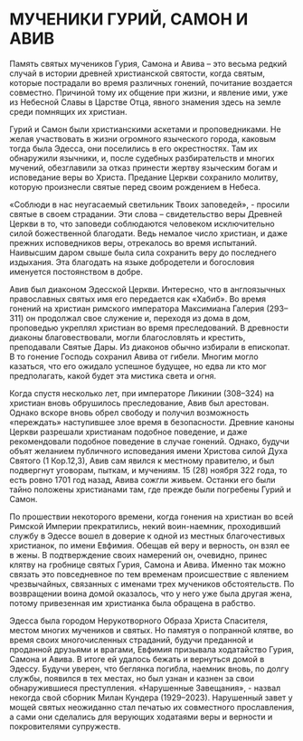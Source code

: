 # МУЧЕНИКИ ГУРИЙ, САМОН И АВИВ

Память святых мучеников Гурия, Самона и Авива – это весьма редкий случай в истории древней христианской святости, когда святым, которые пострадали во время различных гонений, почитание воздается совместно. Причиной тому их общение при жизни, и явление ими, уже из Небесной Славы в Царстве Отца, явного знамения здесь на земле среди помнящих их христиан.

Гурий и Самон были христианскими аскетами и проповедниками. Не желая участвовать в жизни огромного языческого города, каковым тогда была Эдесса, они поселились в его окрестностях. Там их обнаружили язычники, и, после судебных разбирательств и многих мучений, обезглавили за отказ принести жертву языческим богам и исповедание веры во Христа. Предание Церкви сохранило молитву, которую произнесли святые перед своим рождением в Небеса.

«Соблюди в нас неугасаемый светильник Твоих заповедей», - просили святые в своем страдании. Эти слова – свидетельство веры Древней Церкви в то, что заповеди соблюдаются человеком исключительно силой божественной благодати. Ведь немалое число христиан, и даже прежних исповедников веры, отрекалось во время испытаний. Наивысшим даром свыше была сила сохранить веру до последнего издыхания. Эта благодать на языке добродетели и богословия именуется постоянством в добре.

Авив был диаконом Эдесской Церкви. Интересно, что в англоязычных православных святых имя его передается как «Хабиб». Во время гонений на христиан римского императора Максимиана Галерия (293–311) он продолжал свое служение и, переходя из дома в дом, проповедью укреплял христиан во время преследований. В древности диаконы благовествовали, могли благословлять и крестить, преподавали Святые Дары. Из диаконов обычно избирали в епископат. В то гонение Господь сохранил Авива от гибели. Многим могло казаться, что его ожидало успешное будущее, но едва ли кто мог предполагать, какой будет эта мистика света и огня.

Когда спустя несколько лет, при императоре Ликинии (308–324) на христиан вновь обрушилось преследование, Авив был арестован. Однако вскоре вновь обрел свободу и получил возможность «переждать» наступившее злое время в безопасности. Древние каноны Церкви разрешали христианам подобное поведение, и даже рекомендовали подобное поведение в случае гонений. Однако, будучи объят желанием публичного исповедания имени Христова силой Духа Святого (1 Кор.12,3), Авив сам явился к местному правителю, и был подвергнут уговорам, пыткам, и мучениям. 15 (28) ноября 322 года, то есть ровно 1701 год назад, Авива сожгли живьем. Останки его были тайно положены христианами там, где прежде были погребены Гурий и Самон.

По прошествии некоторого времени, когда гонения на христиан во всей Римской Империи прекратились, некий воин-наемник, проходивший службу в Эдессе вошел в доверие к одной из местных благочестивых христианок, по имени Евфимия. Обещав ей веру и верность, он взял ее в жены. В подтверждение своих намерений он, очевидно, принес клятву на гробнице святых Гурия, Самона и Авива. Именно так можно связать это повседневное по тем временам происшествие с явлением чрезвычайных, связанных с именами трех мучеников обстоятельств. По возвращении воина домой оказалось, что у него уже была другая жена, потому привезенная им христианка была обращена в рабство.

Эдесса была городом Нерукотворного Образа Христа Спасителя, местом многих мучеников и святых. Но памятуя о попранной клятве, во время своих многочисленных страданий, будучи преданной и проданной друзьями и врагами, Евфимия призывала ходатайство Гурия, Самона и Авива. В итоге ей удалось бежать и вернуться домой в Эдессу. Будучи уверен, что беглянка погибла, наемник вновь, по долгу службы, появился в тех местах, но был узнан и казнен за свои обнаружившиеся преступления. «Нарушенные Завещания», - назвал некогда свой сборник Милан Кундера (1929–2023). Нарушенный завет у мощей святых неожиданно стал печатью их совместного прославления, а сами они сделались для верующих ходатаями веры и верности и покровителями супружеств.
